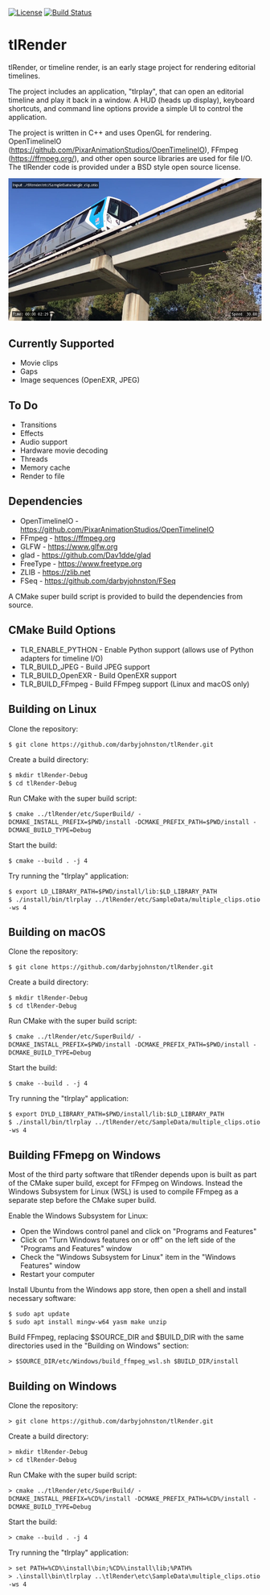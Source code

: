 [![License](https://img.shields.io/badge/License-BSD%203--Clause-blue.svg)](https://opensource.org/licenses/BSD-3-Clause)
[![Build Status](https://github.com/darbyjohnston/tlRender/actions/workflows/ci-workflow.yml/badge.svg)](https://github.com/darbyjohnston/tlRender/actions/workflows/ci-workflow.yml)


tlRender
========
tlRender, or timeline render, is an early stage project for rendering
editorial timelines.

The project includes an application, "tlrplay", that can open an editorial
timeline and play it back in a window. A HUD (heads up display), keyboard
shortcuts, and command line options provide a simple UI to control the
application. 

The project is written in C++ and uses OpenGL for rendering. OpenTimelineIO
(https://github.com/PixarAnimationStudios/OpenTimelineIO), FFmpeg (https://ffmpeg.org/),
and other open source libraries are used for file I/O. The tlRender code is
provided under a BSD style open source license.

![tlrplay](etc/Images/tlrplay_screenshot1.jpg)

Currently Supported
-------------------
* Movie clips
* Gaps
* Image sequences (OpenEXR, JPEG)


To Do
-----
* Transitions
* Effects
* Audio support
* Hardware movie decoding
* Threads
* Memory cache
* Render to file


Dependencies
------------
* OpenTimelineIO - https://github.com/PixarAnimationStudios/OpenTimelineIO
* FFmpeg - https://ffmpeg.org
* GLFW - https://www.glfw.org
* glad - https://github.com/Dav1dde/glad
* FreeType - https://www.freetype.org
* ZLIB - https://zlib.net
* FSeq - https://github.com/darbyjohnston/FSeq

A CMake super build script is provided to build the dependencies from source.


CMake Build Options
-------------------
* TLR_ENABLE_PYTHON - Enable Python support (allows use of Python adapters for timeline I/O)
* TLR_BUILD_JPEG - Build JPEG support
* TLR_BUILD_OpenEXR - Build OpenEXR support
* TLR_BUILD_FFmpeg - Build FFmpeg support (Linux and macOS only)


Building on Linux
-----------------
Clone the repository:
```
$ git clone https://github.com/darbyjohnston/tlRender.git
```
Create a build directory:
```
$ mkdir tlRender-Debug
$ cd tlRender-Debug
```
Run CMake with the super build script:
```
$ cmake ../tlRender/etc/SuperBuild/ -DCMAKE_INSTALL_PREFIX=$PWD/install -DCMAKE_PREFIX_PATH=$PWD/install -DCMAKE_BUILD_TYPE=Debug
```
Start the build:
```
$ cmake --build . -j 4
```
Try running the "tlrplay" application:
```
$ export LD_LIBRARY_PATH=$PWD/install/lib:$LD_LIBRARY_PATH
$ ./install/bin/tlrplay ../tlRender/etc/SampleData/multiple_clips.otio -ws 4
```


Building on macOS
-----------------
Clone the repository:
```
$ git clone https://github.com/darbyjohnston/tlRender.git
```
Create a build directory:
```
$ mkdir tlRender-Debug
$ cd tlRender-Debug
```
Run CMake with the super build script:
```
$ cmake ../tlRender/etc/SuperBuild/ -DCMAKE_INSTALL_PREFIX=$PWD/install -DCMAKE_PREFIX_PATH=$PWD/install -DCMAKE_BUILD_TYPE=Debug
```
Start the build:
```
$ cmake --build . -j 4
```
Try running the "tlrplay" application:
```
$ export DYLD_LIBRARY_PATH=$PWD/install/lib:$LD_LIBRARY_PATH
$ ./install/bin/tlrplay ../tlRender/etc/SampleData/multiple_clips.otio -ws 4
```


Building FFmepg on Windows
--------------------------
Most of the third party software that tlRender depends upon is built as part
of the CMake super build, except for FFmpeg on Windows. Instead the Windows
Subsystem for Linux (WSL) is used to compile FFmpeg as a separate step before
the CMake super build.

Enable the Windows Subsystem for Linux:

* Open the Windows control panel and click on "Programs and Features"
* Click on "Turn Windows features on or off" on the left side of the "Programs and Features" window
* Check the "Windows Subsystem for Linux" item in the "Windows Features" window
* Restart your computer

Install Ubuntu from the Windows app store, then open a shell and install necessary software:
```
$ sudo apt update
$ sudo apt install mingw-w64 yasm make unzip
```

Build FFmpeg, replacing $SOURCE_DIR and $BUILD_DIR with the same directories used in the
"Building on Windows" section:
```
> $SOURCE_DIR/etc/Windows/build_ffmpeg_wsl.sh $BUILD_DIR/install
```


Building on Windows
-------------------
Clone the repository:
```
> git clone https://github.com/darbyjohnston/tlRender.git
```
Create a build directory:
```
> mkdir tlRender-Debug
> cd tlRender-Debug
```
Run CMake with the super build script:
```
> cmake ../tlRender/etc/SuperBuild/ -DCMAKE_INSTALL_PREFIX=%CD%/install -DCMAKE_PREFIX_PATH=%CD%/install -DCMAKE_BUILD_TYPE=Debug
```
Start the build:
```
> cmake --build . -j 4
```
Try running the "tlrplay" application:
```
> set PATH=%CD%\install\bin;%CD%\install\lib;%PATH%
> .\install\bin\tlrplay ..\tlRender\etc\SampleData\multiple_clips.otio -ws 4
```

